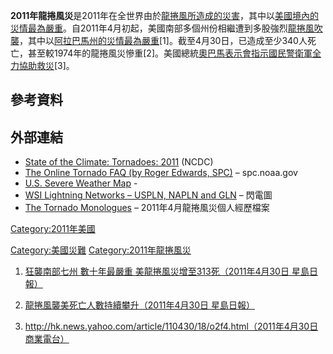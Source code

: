 **2011年龍捲風災**是2011年在全世界由於[龍捲風所造成的災害](../Page/龍捲風.md "wikilink")，其中以[美國境內的災情最為嚴重](https://zh.wikipedia.org/wiki/美國 "wikilink")。自2011年4月初起，美國南部多個州份相繼遭到多股強烈[龍捲風吹襲](../Page/龍捲風.md "wikilink")，其中以[阿拉巴馬州的災情最為嚴重](https://zh.wikipedia.org/wiki/阿拉巴馬州 "wikilink")\[1\]。截至4月30日，已造成至少340人死亡，甚至較1974年的龍捲風災慘重\[2\]。美國總統[奧巴馬表示會指示國民警衛軍全力協助救災](https://zh.wikipedia.org/wiki/奧巴馬 "wikilink")\[3\]。

## 參考資料

## 外部連結

  - [State of the Climate:
    Tornadoes: 2011](http://www.ncdc.noaa.gov/sotc/tornadoes/2011)
    (NCDC)
  - [The Online Tornado FAQ (by Roger Edwards,
    SPC)](http://www.spc.noaa.gov/faq/tornado/) – spc.noaa.gov
  - [U.S. Severe Weather Map](http://www.wunderground.com/severe.asp) -
  - [WSI Lightning Networks – USPLN, NAPLN and
    GLN](http://www.uspln.com/index2.html) – 閃電圖
  - [The Tornado
    Monologues](https://web.archive.org/web/20111204032308/http://www.tornadomonologues.com/)
    – 2011年4月龍捲風災個人經歷檔案

[Category:2011年美國](https://zh.wikipedia.org/wiki/Category:2011年美國 "wikilink")

[Category:美國災難](https://zh.wikipedia.org/wiki/Category:美國災難 "wikilink")
[Category:2011年龍捲風災](https://zh.wikipedia.org/wiki/Category:2011年龍捲風災 "wikilink")

1.  [狂襲南部七州 數十年最嚴重 美龍捲風災增至313死（2011年4月30日
    星島日報）](http://hk.news.yahoo.com/article/110429/3/o28e.html)
2.  [龍捲風襲美死亡人數持續攀升（2011年4月30日
    星島日報）](http://hk.news.yahoo.com/article/110430/3/o2fx.html)

3.  [<http://hk.news.yahoo.com/article/110430/18/o2f4.html（2011年4月30日>
    商業電台）](http://hk.news.yahoo.com/article/110430/18/o2f4.html)